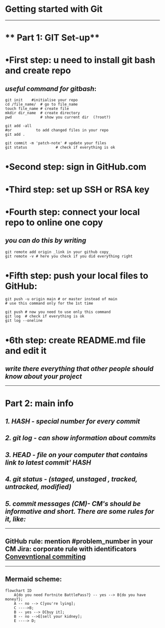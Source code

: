 # **Getting started with Git**
-----
# ** Part 1: GIT Set-up**


# •First step: u need to install git bash and create repo

## _useful command for gitbash_:
```
git init 	#initialise your repo
cd /file_name/  # go to file_name
touch file_name # create file
mkdir dir_name  # create directory
pwd             # show you current dir  (?root?)

git add -all 
#or	          to add changed files in your repo
git add .

git commit -m 'patch-note' # update your files
git status     		   # check if everything is ok
```

# •Second step: sign in GitHub.com


# •Third step: set up SSH or RSA key


# •Fourth step: connect your local repo to online one copy

## _you can do this by writing_ 
```
git remote add origin _link in your github copy_
git remote -v # here you check if you did everything right
```

# •Fifth step: push your local files to GitHub:
``` 
git push -u origin main # or master instead of main
# use this command only for the 1st time

git push # now you need to use only this command
git log  # check if everything is ok
git log --oneline
``` 

# •6th step: create README.md file and edit it
## _write there everything that other people should know about your project_
-----

# **Part 2: main info**

## _1. HASH - special number for every commit_

## _2. git log - can show information about commits_

## _3. HEAD - file on your computer that contains link to latest commit' HASH_

## _4. git status - (staged, unstaged , tracked, untracked, modified)_

## _5. commit messages (CM)- CM's should be informative and short. There are some rules for it, like:_
---
GitHub rule: mention #problem_number in your CM
Jira: corporate rule with identificators
[Convevntional commiting](https://www.conventionalcommits.org/ru/v1.0.0-beta.4/#%D1%81%D0%BF%D0%B5%D1%86%D0%B8%D1%84%D0%B8%D0%BA%D0%B0%D1%86%D0%B8%D1%8F)
---
-----
## Mermaid scheme:
``` mermaid
flowchart ID
	A{do you need Fortnite BattlePass?} -- yes --> B{do you have money?};
	A -- no --> C[you're lying];
	C ---->B;
	B -- yes --> D[buy it];
	B -- no -->E[sell your kidney];
	E ----> D;
```

